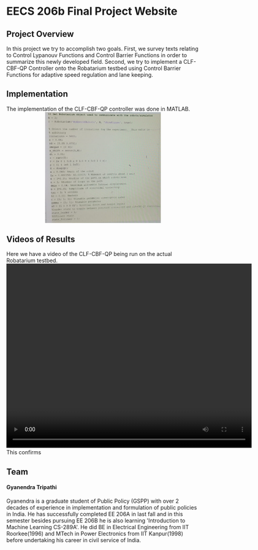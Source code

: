 # EECS 206b Final Project Website

## Project Overview
In this project we try to accomplish two goals. First, we survey texts relating to Control Lypanouv Functions and Control Barrier Functions in order to summarize this newly developed field. Second, we try to implement a CLF-CBF-QP Controller onto the Robatarium testbed using Control Barrier Functions for adaptive speed regulation and lane keeping. 

## Implementation
The implementation of the CLF-CBF-QP controller was done in MATLAB.
<img src="media/code.png" style="width: 60%; display: block; margin: auto;" />

## Videos of Results
Here we have a video of the CLF-CBF-QP being run on the actual Robatarium testbed.
<video width="640" height="480" controls>
  <source src="media/robotarium_video.mp4" type="video/mp4">
</video>
This confirms 

## Team
#### Gyanendra Tripathi 
Gyanendra is a graduate student of Public Policy (GSPP) with over 2 decades of experience in implementation and formulation of public policies in India. He has successfully completed EE 206A in last fall and in this semester besides pursuing EE 206B he is also learning 'Introduction to Machine Learning CS-289A'. He did BE in Electrical Engineering from IIT Roorkee(1996) and MTech in Power Electronics from IIT Kanpur(1998) before undertaking his career in civil service of India.
